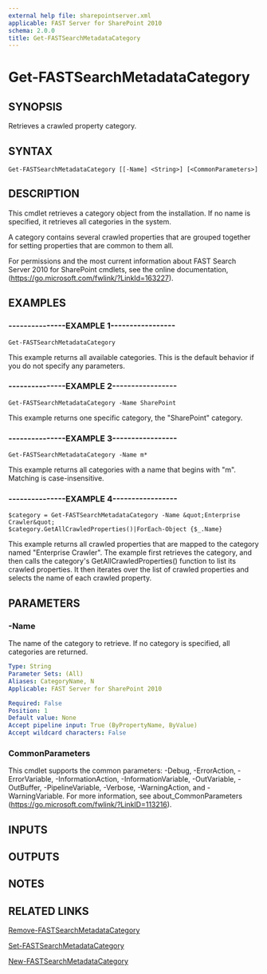 ```yaml
---
external help file: sharepointserver.xml
applicable: FAST Server for SharePoint 2010
schema: 2.0.0
title: Get-FASTSearchMetadataCategory
---
```


# Get-FASTSearchMetadataCategory

## SYNOPSIS
Retrieves a crawled property category.

## SYNTAX

```
Get-FASTSearchMetadataCategory [[-Name] <String>] [<CommonParameters>]
```

## DESCRIPTION
This cmdlet retrieves a category object from the installation.
If no name is specified, it retrieves all categories in the system.

A category contains several crawled properties that are grouped together for setting properties that are common to them all.

For permissions and the most current information about FAST Search Server 2010 for SharePoint cmdlets, see the online documentation, (https://go.microsoft.com/fwlink/?LinkId=163227).

## EXAMPLES

### ---------------EXAMPLE 1-----------------
```
Get-FASTSearchMetadataCategory
```

This example returns all available categories.
This is the default behavior if you do not specify any parameters.

### ---------------EXAMPLE 2-----------------
```
Get-FASTSearchMetadataCategory -Name SharePoint
```

This example returns one specific category, the "SharePoint" category.

### ---------------EXAMPLE 3-----------------
```
Get-FASTSearchMetadataCategory -Name m*
```

This example returns all categories with a name that begins with "m".
Matching is case-insensitive.

### ---------------EXAMPLE 4-----------------
```
$category = Get-FASTSearchMetadataCategory -Name &quot;Enterprise Crawler&quot;
$category.GetAllCrawledProperties()|ForEach-Object {$_.Name}
```

This example returns all crawled properties that are mapped to the category named "Enterprise Crawler".
The example first retrieves the category, and then calls the category's GetAllCrawledProperties() function to list its crawled properties.
It then iterates over the list of crawled properties and selects the name of each crawled property.

## PARAMETERS

### -Name
The name of the category to retrieve.
If no category is specified, all categories are returned.

```yaml
Type: String
Parameter Sets: (All)
Aliases: CategoryName, N
Applicable: FAST Server for SharePoint 2010

Required: False
Position: 1
Default value: None
Accept pipeline input: True (ByPropertyName, ByValue)
Accept wildcard characters: False
```

### CommonParameters
This cmdlet supports the common parameters: -Debug, -ErrorAction, -ErrorVariable, -InformationAction, -InformationVariable, -OutVariable, -OutBuffer, -PipelineVariable, -Verbose, -WarningAction, and -WarningVariable. For more information, see about_CommonParameters (https://go.microsoft.com/fwlink/?LinkID=113216).

## INPUTS

## OUTPUTS

## NOTES

## RELATED LINKS

[Remove-FASTSearchMetadataCategory](Remove-FASTSearchMetadataCategory.md)

[Set-FASTSearchMetadataCategory](Set-FASTSearchMetadataCategory.md)

[New-FASTSearchMetadataCategory](New-FASTSearchMetadataCategory.md)

